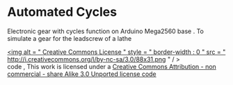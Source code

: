 Automated Cycles
==========

Electronic gear with cycles function on Arduino Mega2560 base . To simulate a gear for the leadscrew of a lathe


<a rel = "license" href= " http://creativecommons.org/licenses/by-nc-sa/3.0/deed.de " > <img alt = " Creative Commons License " style = " border-width : 0 " src = " http://i.creativecommons.org/l/by-nc-sa/3.0/88x31.png " / > <br /> code , This work is licensed under a <a rel = "license" href = " http://creativecommons.org/licenses/by-nc-sa/3.0/deed.de " > Creative Commons Attribution - non commercial - share Alike 3.0 Unported license code
